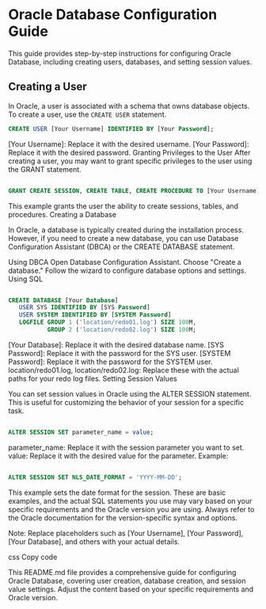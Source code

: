 # Oracle Database Configuration Guide

This guide provides step-by-step instructions for configuring Oracle Database, including creating users, databases, and setting session values.

## Creating a User

In Oracle, a user is associated with a schema that owns database objects. To create a user, use the `CREATE USER` statement.

```sql
CREATE USER [Your Username] IDENTIFIED BY [Your Password];
```

[Your Username]: Replace it with the desired username.
[Your Password]: Replace it with the desired password.
Granting Privileges to the User
After creating a user, you may want to grant specific privileges to the user using the GRANT statement.

```sql

GRANT CREATE SESSION, CREATE TABLE, CREATE PROCEDURE TO [Your Username];
```
This example grants the user the ability to create sessions, tables, and procedures.
Creating a Database

In Oracle, a database is typically created during the installation process. However, if you need to create a new database, you can use Database Configuration Assistant (DBCA) or the CREATE DATABASE statement.

Using DBCA
Open Database Configuration Assistant.
Choose "Create a database."
Follow the wizard to configure database options and settings.
Using SQL
```sql

CREATE DATABASE [Your Database]
   USER SYS IDENTIFIED BY [SYS Password]
   USER SYSTEM IDENTIFIED BY [SYSTEM Password]
   LOGFILE GROUP 1 ('location/redo01.log') SIZE 100M,
           GROUP 2 ('location/redo02.log') SIZE 100M;
```

[Your Database]: Replace it with the desired database name.
[SYS Password]: Replace it with the password for the SYS user.
[SYSTEM Password]: Replace it with the password for the SYSTEM user.
location/redo01.log, location/redo02.log: Replace these with the actual paths for your redo log files.
Setting Session Values

You can set session values in Oracle using the ALTER SESSION statement. This is useful for customizing the behavior of your session for a specific task.

```sql

ALTER SESSION SET parameter_name = value;
```

parameter_name: Replace it with the session parameter you want to set.
value: Replace it with the desired value for the parameter.
Example:

```sql

ALTER SESSION SET NLS_DATE_FORMAT = 'YYYY-MM-DD';
```

This example sets the date format for the session.
These are basic examples, and the actual SQL statements you use may vary based on your specific requirements and the Oracle version you are using. Always refer to the Oracle documentation for the version-specific syntax and options.

Note: Replace placeholders such as [Your Username], [Your Password], [Your Database], and others with your actual details.

css
Copy code

This README.md file provides a comprehensive guide for configuring Oracle Database, covering user creation, database creation, and session value settings. Adjust the content based on your specific requirements and Oracle version.
